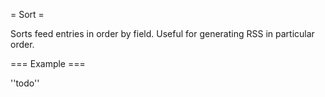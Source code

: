 = Sort =

Sorts feed entries in order by field. Useful for generating RSS in particular order.

=== Example ===

''todo''